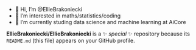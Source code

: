 - 👋 Hi, I’m @EllieBrakoniecki
- 👀 I’m interested in maths/statistics/coding
- 🌱 I’m currently studing data science and machine learning at AiCore


**EllieBrakoniecki/EllieBrakoniecki** is a ✨ _special_ ✨ repository because its `README.md` (this file) appears on your GitHub profile.
